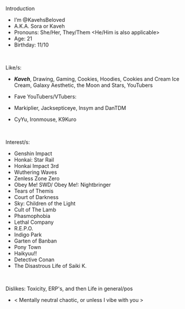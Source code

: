 Introduction
- I’m @KavehsBeloved
- A.K.A. Sora or Kaveh
- Pronouns: She/Her, They/Them <He/Him is also applicable>
- Age: 21
- Birthday: 11/10
 <br/>
 
Like/s:
- ***Kaveh***, Drawing, Gaming, Cookies, Hoodies, Cookies and Cream Ice Cream, Galaxy Aesthetic, the Moon and Stars, YouTubers
 
- Fave YouTubers/VTubers:
- Markiplier, Jacksepticeye, Insym and DanTDM
- CyYu, Ironmouse, K9Kuro
<br/>

Interest/s:

-  Genshin Impact
-  Honkai: Star Rail
-  Honkai Impact 3rd 
-  Wuthering Waves 
-  Zenless Zone Zero
-  Obey Me! SWD/ Obey Me!: Nightbringer
-  Tears of Themis
-  Court of Darkness
-  Sky: Children of the Light 
-  Cult of The Lamb
-  Phasmophobia
-  Lethal Company
-  R.E.P.O.
-  Indigo Park
-  Garten of Banban
-  Pony Town
-  Haikyuu!!
-  Detective Conan
-  The Disastrous Life of Saiki K.
<br/>
 
Dislikes: Toxicity, ERP's, and then Life in general/pos
<br/>

- < Mentally neutral chaotic, or unless I vibe with you >

<!---
KavehsBeloved/KavehsBeloved is a ✨ special ✨ repository because its `README.md` (this file) appears on your GitHub profile.
You can click the Preview link to take a look at your changes.
--->
